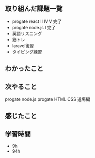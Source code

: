 ## 取り組んだ課題一覧
- progate react II IV V 完了
- progate node.js I 完了
- 英語リスニング
- 筋トレ
- laravel復習
- タイピング練習　

## わかったこと

## 次やること
progate node.js
progate HTML CSS 道場編

## 感じたこと


## 学習時間
- 9h
- 94h

